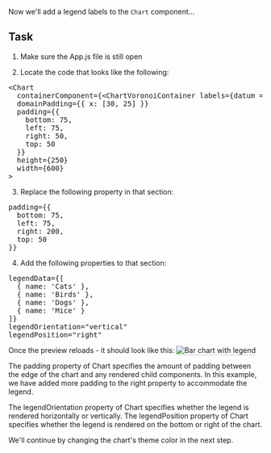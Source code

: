 Now we'll add a legend labels to the `Chart` component...

## Task

1) Make sure the App.js file is still open

2) Locate the code that looks like the following:

<pre class="file">
&lt;Chart
  containerComponent={&lt;ChartVoronoiContainer labels={datum =&gt; `${datum.name}: ${datum.y}`} /&gt;}
  domainPadding={{ x: [30, 25] }}
  padding={{
    bottom: 75,
    left: 75,
    right: 50,
    top: 50
  }}
  height={250}
  width={600}
&gt;
</pre>

3) Replace the following property in that section:

<pre class="file" data-target="clipboard">
padding={{
  bottom: 75,
  left: 75,
  right: 200,
  top: 50
}}
</pre>

4) Add the following properties to that section:

<pre class="file" data-target="clipboard">
legendData={[
  { name: &#39;Cats&#39; }, 
  { name: &#39;Birds&#39; }, 
  { name: &#39;Dogs&#39; }, 
  { name: &#39;Mice&#39; }
]}
legendOrientation=&quot;vertical&quot;
legendPosition=&quot;right&quot;
</pre>

Once the preview reloads - it should look like this:
<img src="module-3/assets/legend.png" alt="Bar chart with legend" style="box-shadow: rgba(3, 3, 3, 0.2) 0px 1.25px 2.5px 0px;" />

The padding property of Chart specifies the amount of padding between the edge of the chart and any rendered child components. In this example, we have added more padding to the right property to accommodate the legend.

The legendOrientation property of Chart specifies whether the legend is rendered horizontally or vertically. The legendPosition property of Chart specifies whether the legend is rendered on the bottom or right of the chart.

We'll continue by changing the chart's theme color in the next step.
